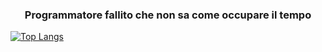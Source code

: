 <h3 align="center">Programmatore fallito che non sa come occupare il tempo</h3>

[![Top Langs](https://github-readme-stats.vercel.app/api/top-langs/?username=MonkeySambu&layout=compact&theme=midnight-purple&hide_border=true&border_radius=15&show_icons=true)](https://github.com/anuraghazra/github-readme-stats)
